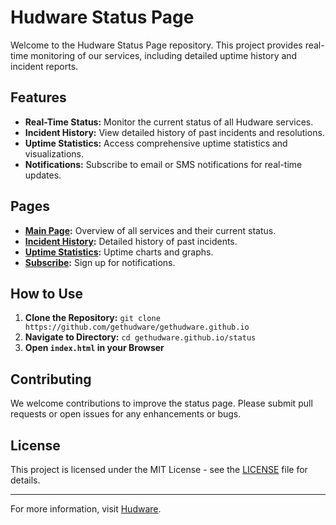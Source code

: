 # Hudware Status Page

Welcome to the Hudware Status Page repository. This project provides real-time monitoring of our services, including detailed uptime history and incident reports.

## Features
- **Real-Time Status:** Monitor the current status of all Hudware services.
- **Incident History:** View detailed history of past incidents and resolutions.
- **Uptime Statistics:** Access comprehensive uptime statistics and visualizations.
- **Notifications:** Subscribe to email or SMS notifications for real-time updates.

## Pages
- **[Main Page](https://gethudware.github.io/status):** Overview of all services and their current status.
- **[Incident History](https://gethudware.github.io/status/incidents):** Detailed history of past incidents.
- **[Uptime Statistics](https://gethudware.github.io/status/statistics):** Uptime charts and graphs.
- **[Subscribe](https://gethudware.github.io/status/subscribe):** Sign up for notifications.

## How to Use
1. **Clone the Repository:** `git clone https://github.com/gethudware/gethudware.github.io`
2. **Navigate to Directory:** `cd gethudware.github.io/status`
3. **Open `index.html` in your Browser**

## Contributing
We welcome contributions to improve the status page. Please submit pull requests or open issues for any enhancements or bugs.

## License
This project is licensed under the MIT License - see the [LICENSE](LICENSE) file for details.

---

For more information, visit [Hudware](https://hudware.t.me/).
